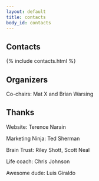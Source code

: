 ```yaml
---
layout: default
title: contacts
body_id: contacts
---
```


## Contacts

{% include contacts.html %}

## Organizers

Co-chairs: Mat X and Brian Warsing

## Thanks

Website: Terence Narain

Marketing Ninja: Ted Sherman

Brain Trust: Riley Shott, Scott Neal 

Life coach: Chris Johnson

Awesome dude: Luis Giraldo

